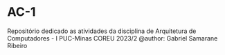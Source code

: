 # AC-1
Repositório dedicado as atividades da disciplina de Arquitetura de Computadores - I
PUC-Minas COREU 2023/2
@author: Gabriel Samarane Ribeiro
